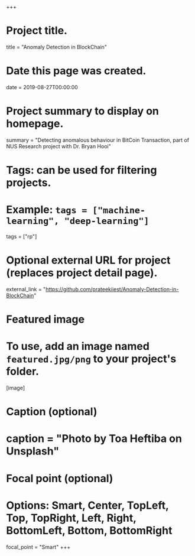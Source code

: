 +++
# Project title.
title = "Anomaly Detection in BlockChain"

# Date this page was created.
date = 2019-08-27T00:00:00


# Project summary to display on homepage.
summary = "Detecting anomalous behaviour in BitCoin Transaction, part of NUS Research project with Dr. Bryan Hooi"

# Tags: can be used for filtering projects.
# Example: `tags = ["machine-learning", "deep-learning"]`
tags = ["rp"]

# Optional external URL for project (replaces project detail page).
external_link = "https://github.com/prateekiiest/Anomaly-Detection-in-BlockChain"

# Featured image
# To use, add an image named `featured.jpg/png` to your project's folder. 
[image]
  # Caption (optional)
  # caption = "Photo by Toa Heftiba on Unsplash"

  # Focal point (optional)
  # Options: Smart, Center, TopLeft, Top, TopRight, Left, Right, BottomLeft, Bottom, BottomRight
  focal_point = "Smart"
+++
